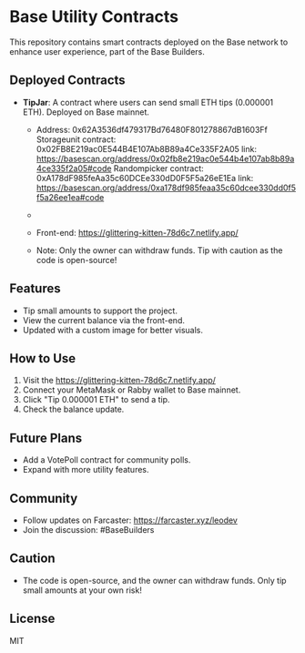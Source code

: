 # Base Utility Contracts

This repository contains smart contracts deployed on the Base network to enhance user experience, part of the Base Builders.

## Deployed Contracts
- **TipJar**: A contract where users can send small ETH tips (0.000001 ETH). Deployed on Base mainnet.
  - Address: 0x62A3536df479317Bd76480F801278867dB1603Ff
Storageunit contract: 0x02FB8E219ac0E544B4E107Ab8B89a4Ce335F2A05 link: https://basescan.org/address/0x02fb8e219ac0e544b4e107ab8b89a4ce335f2a05#code
Randompicker contract: 0xA178dF985feAa35c60DCEe330dD0F5F5a26eE1Ea   link: https://basescan.org/address/0xa178df985feaa35c60dcee330dd0f5f5a26ee1ea#code

  - 
  - Front-end: https://glittering-kitten-78d6c7.netlify.app/
  - Note: Only the owner can withdraw funds. Tip with caution as the code is open-source!

## Features
- Tip small amounts to support the project.
- View the current balance via the front-end.
- Updated with a custom image for better visuals.

## How to Use
1. Visit the https://glittering-kitten-78d6c7.netlify.app/
2. Connect your MetaMask or Rabby wallet to Base mainnet.
3. Click "Tip 0.000001 ETH" to send a tip.
4. Check the balance update.

## Future Plans
- Add a VotePoll contract for community polls.
- Expand with more utility features.

## Community
- Follow updates on Farcaster: https://farcaster.xyz/leodev
- Join the discussion: #BaseBuilders

## Caution
- The code is open-source, and the owner can withdraw funds. Only tip small amounts at your own risk!

## License
MIT
